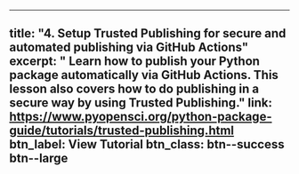
---
title: "4. Setup Trusted Publishing for secure and automated publishing via GitHub Actions"
excerpt: "
  Learn how to publish your Python package automatically via GitHub Actions. This lesson also covers how to do publishing in a secure way by using Trusted Publishing."
link:  https://www.pyopensci.org/python-package-guide/tutorials/trusted-publishing.html
btn_label: View Tutorial
btn_class: btn--success btn--large
---
